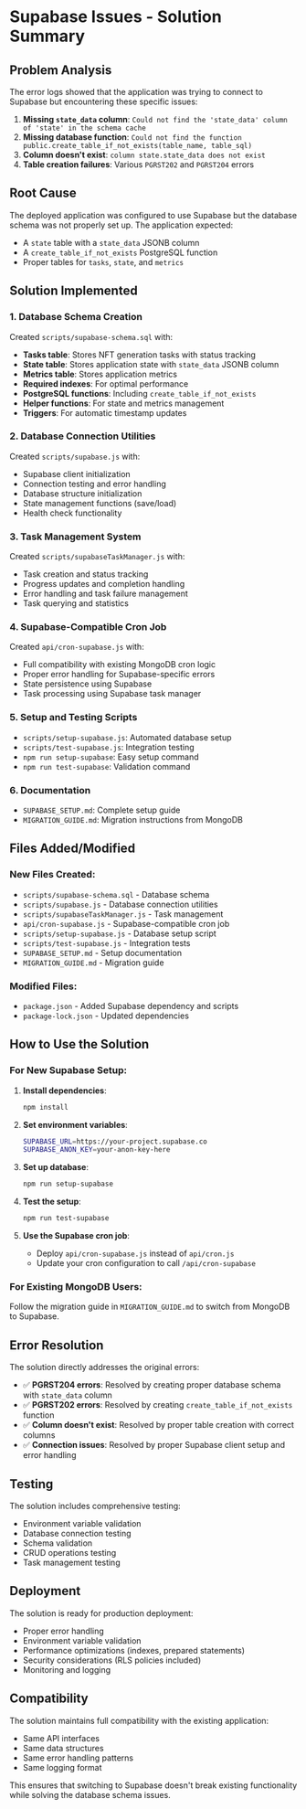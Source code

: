 # Supabase Issues - Solution Summary

## Problem Analysis

The error logs showed that the application was trying to connect to Supabase but encountering these specific issues:

1. **Missing `state_data` column**: `Could not find the 'state_data' column of 'state' in the schema cache`
2. **Missing database function**: `Could not find the function public.create_table_if_not_exists(table_name, table_sql)`  
3. **Column doesn't exist**: `column state.state_data does not exist`
4. **Table creation failures**: Various `PGRST202` and `PGRST204` errors

## Root Cause

The deployed application was configured to use Supabase but the database schema was not properly set up. The application expected:
- A `state` table with a `state_data` JSONB column
- A `create_table_if_not_exists` PostgreSQL function
- Proper tables for `tasks`, `state`, and `metrics`

## Solution Implemented

### 1. Database Schema Creation

Created `scripts/supabase-schema.sql` with:
- **Tasks table**: Stores NFT generation tasks with status tracking
- **State table**: Stores application state with `state_data` JSONB column
- **Metrics table**: Stores application metrics
- **Required indexes**: For optimal performance
- **PostgreSQL functions**: Including `create_table_if_not_exists`
- **Helper functions**: For state and metrics management
- **Triggers**: For automatic timestamp updates

### 2. Database Connection Utilities

Created `scripts/supabase.js` with:
- Supabase client initialization
- Connection testing and error handling
- Database structure initialization
- State management functions (save/load)
- Health check functionality

### 3. Task Management System

Created `scripts/supabaseTaskManager.js` with:
- Task creation and status tracking
- Progress updates and completion handling
- Error handling and task failure management
- Task querying and statistics

### 4. Supabase-Compatible Cron Job

Created `api/cron-supabase.js` with:
- Full compatibility with existing MongoDB cron logic
- Proper error handling for Supabase-specific errors
- State persistence using Supabase
- Task processing using Supabase task manager

### 5. Setup and Testing Scripts

- `scripts/setup-supabase.js`: Automated database setup
- `scripts/test-supabase.js`: Integration testing
- `npm run setup-supabase`: Easy setup command
- `npm run test-supabase`: Validation command

### 6. Documentation

- `SUPABASE_SETUP.md`: Complete setup guide
- `MIGRATION_GUIDE.md`: Migration instructions from MongoDB

## Files Added/Modified

### New Files Created:
- `scripts/supabase-schema.sql` - Database schema
- `scripts/supabase.js` - Database connection utilities
- `scripts/supabaseTaskManager.js` - Task management
- `api/cron-supabase.js` - Supabase-compatible cron job
- `scripts/setup-supabase.js` - Database setup script
- `scripts/test-supabase.js` - Integration tests
- `SUPABASE_SETUP.md` - Setup documentation
- `MIGRATION_GUIDE.md` - Migration guide

### Modified Files:
- `package.json` - Added Supabase dependency and scripts
- `package-lock.json` - Updated dependencies

## How to Use the Solution

### For New Supabase Setup:

1. **Install dependencies**:
   ```bash
   npm install
   ```

2. **Set environment variables**:
   ```bash
   SUPABASE_URL=https://your-project.supabase.co
   SUPABASE_ANON_KEY=your-anon-key-here
   ```

3. **Set up database**:
   ```bash
   npm run setup-supabase
   ```

4. **Test the setup**:
   ```bash
   npm run test-supabase
   ```

5. **Use the Supabase cron job**:
   - Deploy `api/cron-supabase.js` instead of `api/cron.js`
   - Update your cron configuration to call `/api/cron-supabase`

### For Existing MongoDB Users:

Follow the migration guide in `MIGRATION_GUIDE.md` to switch from MongoDB to Supabase.

## Error Resolution

The solution directly addresses the original errors:

- ✅ **PGRST204 errors**: Resolved by creating proper database schema with `state_data` column
- ✅ **PGRST202 errors**: Resolved by creating `create_table_if_not_exists` function
- ✅ **Column doesn't exist**: Resolved by proper table creation with correct columns
- ✅ **Connection issues**: Resolved by proper Supabase client setup and error handling

## Testing

The solution includes comprehensive testing:
- Environment variable validation
- Database connection testing
- Schema validation
- CRUD operations testing
- Task management testing

## Deployment

The solution is ready for production deployment:
- Proper error handling
- Environment variable validation
- Performance optimizations (indexes, prepared statements)
- Security considerations (RLS policies included)
- Monitoring and logging

## Compatibility

The solution maintains full compatibility with the existing application:
- Same API interfaces
- Same data structures
- Same error handling patterns
- Same logging format

This ensures that switching to Supabase doesn't break existing functionality while solving the database schema issues.